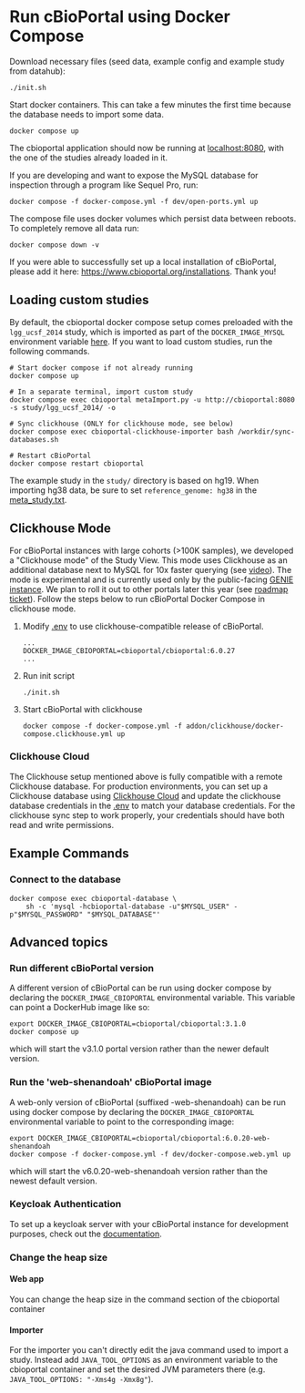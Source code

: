 # Run cBioPortal using Docker Compose
Download necessary files (seed data, example config and example study from
datahub):
```
./init.sh
```

Start docker containers. This can take a few minutes the first time because the
database needs to import some data.
```
docker compose up
```
The cbioportal application should now be running at [localhost:8080](localhost:8080), with the one of the studies already loaded in it.

If you are developing and want to expose the MySQL database for inspection through a program like Sequel Pro, run:
```
docker compose -f docker-compose.yml -f dev/open-ports.yml up
```

The compose file uses docker volumes which persist data between reboots. To completely remove all data run:

```
docker compose down -v
```

If you were able to successfully set up a local installation of cBioPortal, please add it here: https://www.cbioportal.org/installations. Thank you!

## Loading custom studies
By default, the cbioportal docker compose setup comes preloaded with the `lgg_ucsf_2014` study, which is imported as part of the `DOCKER_IMAGE_MYSQL` environment variable [here](.env). If you want to load custom studies, run the following commands.
```shell
# Start docker compose if not already running
docker compose up

# In a separate terminal, import custom study
docker compose exec cbioportal metaImport.py -u http://cbioportal:8080 -s study/lgg_ucsf_2014/ -o

# Sync clickhouse (ONLY for clickhouse mode, see below)
docker compose exec cbioportal-clickhouse-importer bash /workdir/sync-databases.sh

# Restart cBioPortal
docker compose restart cbioportal
```

The example study in the `study/` directory is based on hg19. When importing hg38 data, be sure to set `reference_genome: hg38` in the [meta_study.txt](https://docs.cbioportal.org/5.1-data-loading/data-loading/file-formats#meta-file-4).

## Clickhouse Mode
For cBioPortal instances with large cohorts (>100K samples), we developed a "Clickhouse mode" of the Study View. This mode uses Clickhouse as an additional database next to MySQL for 10x faster querying (see [video](https://www.youtube.com/watch?v=8PAJRCeycU4)). The mode is experimental and is currently used only by the public-facing [GENIE instance](https://genie.cbioportal.org). We plan to roll it out to other portals later this year (see [roadmap ticket](https://github.com/orgs/cBioPortal/projects/16?query=sort%3Aupdated-desc+is%3Aopen&pane=issue&itemId=92222076&issue=cBioPortal%7Croadmap%7C1)). Follow the steps below to run cBioPortal Docker Compose in clickhouse mode.
1. Modify [.env](./.env) to use clickhouse-compatible release of cBioPortal.
    ```text
    ...
    DOCKER_IMAGE_CBIOPORTAL=cbioportal/cbioportal:6.0.27
    ...
    ```
2. Run init script
    ```shell
    ./init.sh
    ```
3. Start cBioPortal with clickhouse
    ```shell
    docker compose -f docker-compose.yml -f addon/clickhouse/docker-compose.clickhouse.yml up
    ```

### Clickhouse Cloud
The Clickhouse setup mentioned above is fully compatible with a remote Clickhouse database. For production environments, you can set up a Clickhouse database using [Clickhouse Cloud](https://clickhouse.com/cloud) and update the clickhouse database credentials in the [.env](./.env) to match your database credentials. For the clickhouse sync step to work properly, your credentials should have both read and write permissions.

## Example Commands
### Connect to the database
```
docker compose exec cbioportal-database \
    sh -c 'mysql -hcbioportal-database -u"$MYSQL_USER" -p"$MYSQL_PASSWORD" "$MYSQL_DATABASE"'
```

## Advanced topics
### Run different cBioPortal version

A different version of cBioPortal can be run using docker compose by declaring the `DOCKER_IMAGE_CBIOPORTAL`
environmental variable. This variable can point a DockerHub image like so:

```
export DOCKER_IMAGE_CBIOPORTAL=cbioportal/cbioportal:3.1.0
docker compose up
```

which will start the v3.1.0 portal version rather than the newer default version.

### Run the 'web-shenandoah' cBioPortal image
A web-only version of cBioPortal (suffixed -web-shenandoah) can be run using docker compose by declaring the `DOCKER_IMAGE_CBIOPORTAL`
environmental variable to point to the corresponding image:

```
export DOCKER_IMAGE_CBIOPORTAL=cbioportal/cbioportal:6.0.20-web-shenandoah
docker compose -f docker-compose.yml -f dev/docker-compose.web.yml up
```

which will start the v6.0.20-web-shenandoah version rather than the newest default version.

### Keycloak Authentication
To set up a keycloak server with your cBioPortal instance for development purposes, check out the [documentation](./dev/README.md).

### Change the heap size
#### Web app
You can change the heap size in the command section of the cbioportal container

#### Importer
For the importer you can't directly edit the java command used to import a study. Instead add `JAVA_TOOL_OPTIONS` as an environment variable to the cbioportal container and set the desired JVM parameters there (e.g. `JAVA_TOOL_OPTIONS: "-Xms4g -Xmx8g"`).
